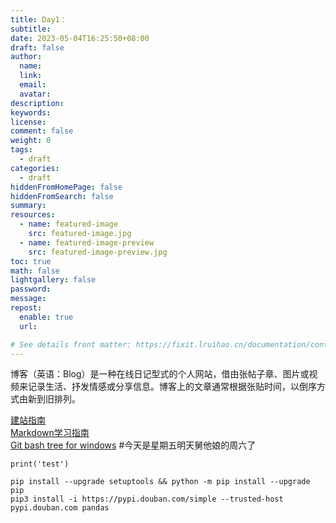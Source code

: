 ```yaml
---
title: Day1：
subtitle:
date: 2023-05-04T16:25:50+08:00
draft: false
author:
  name:
  link:
  email:
  avatar:
description:
keywords:
license:
comment: false
weight: 0
tags:
  - draft
categories:
  - draft
hiddenFromHomePage: false
hiddenFromSearch: false
summary:
resources:
  - name: featured-image
    src: featured-image.jpg
  - name: featured-image-preview
    src: featured-image-preview.jpg
toc: true
math: false
lightgallery: false
password:
message:
repost:
  enable: true
  url:

# See details front matter: https://fixit.lruihao.cn/documentation/content-management/introduction/#front-matter
---
```


博客（英语：Blog）是一种在线日记型式的个人网站，借由张帖子章、图片或视频来记录生活、抒发情感或分享信息。博客上的文章通常根据张贴时间，以倒序方式由新到旧排列。 

[建站指南](https://fixit.lruihao.cn/zh-cn/documentation/getting-started/)  
[Markdown学习指南](https://mp.weixin.qq.com/s/qIptV_MEGjsUjw_zqvGn_A)  
[Git bash tree for windows](https://gnuwin32.sourceforge.net/packages/tree.htm) 
#今天是星期五明天舅他娘的周六了

`print('test')`  
```
pip install --upgrade setuptools && python -m pip install --upgrade pip  
pip3 install -i https://pypi.douban.com/simple --trusted-host pypi.douban.com pandas
```
